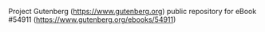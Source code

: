 Project Gutenberg (https://www.gutenberg.org) public repository for
eBook #54911 (https://www.gutenberg.org/ebooks/54911)
